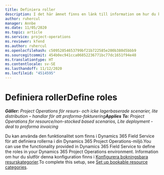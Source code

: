 ```yaml
---
title: Definiera roller
description: I det här ämnet finns en länk till information om hur du konfigurerar bokningsbara resurskategorier.
author: ruhercul
manager: Annbe
ms.date: 11/05/2020
ms.topic: article
ms.service: project-operations
ms.reviewer: kfend
ms.author: ruhercul
ms.openlocfilehash: c50952854653799bf21b722585e200b380d5bbb9
ms.sourcegitcommit: 454b0ec941cca06852236771bc77dc1651f94e48
ms.translationtype: HT
ms.contentlocale: sv-SE
ms.lasthandoff: 11/12/2020
ms.locfileid: "4514595"
---
```

# <a name="define-roles"></a><span data-ttu-id="00584-103">Definiera roller</span><span class="sxs-lookup"><span data-stu-id="00584-103">Define roles</span></span>

<span data-ttu-id="00584-104">_**Gäller:** Project Operations för resurs- och icke lagerbaserade scenarier, lite distribution – handlar för att proforma-fakturering_</span><span class="sxs-lookup"><span data-stu-id="00584-104">_**Applies To:** Project Operations for resource/non-stocked based scenarios, Lite deployment - deal to proforma invoicing_</span></span>

<span data-ttu-id="00584-105">Du kan använda den funktionalitet som finns i Dynamics 365 Field Service för att definiera rollerna i din Dynamics 365 Project Operations-miljö.</span><span class="sxs-lookup"><span data-stu-id="00584-105">You can use the functionality provided in Dynamics 365 Field Service to define the roles in your Dynamics 365 Project Operations environment.</span></span> <span data-ttu-id="00584-106">Information om hur du slutför denna konfiguration finns i [Konfigurera bokningsbara resurskategorier](https://docs.microsoft.com/dynamics365/field-service/set-up-bookable-resource-categories).</span><span class="sxs-lookup"><span data-stu-id="00584-106">To complete this setup, see [Set up bookable resource categories](https://docs.microsoft.com/dynamics365/field-service/set-up-bookable-resource-categories).</span></span>
